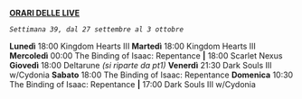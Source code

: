 <u><b>ORARI DELLE LIVE</b></u>

<i><code>Settimana 39, dal 27 settembre al 3 ottobre</code></i>

<b>Lunedì</b> 18:00 Kingdom Hearts III
<b>Martedì</b> 18:00 Kingdom Hearts III
<b>Mercoledì</b> 00:00 The Binding of Isaac: Repentance <b>|</b> 18:00 Scarlet Nexus
<b>Giovedì</b> 18:00 Deltarune <i>(si riparte da pt1)</i>
<b>Venerdì</b> 21:30 Dark Souls III w/Cydonia
<b>Sabato</b> 18:00 The Binding of Isaac: Repentance
<b>Domenica</b> 10:30 The Binding of Isaac: Repentance <b>|</b> 17:00 Dark Souls III w/Cydonia
